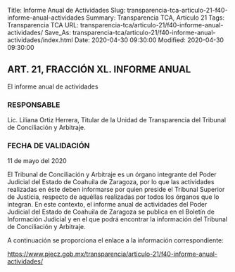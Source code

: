 Title: Informe Anual de Actividades
Slug: transparencia-tca-articulo-21-f40-informe-anual-actividades
Summary: Transparencia TCA, Artículo 21
Tags: Transparencia TCA
URL: transparencia-tca/articulo-21/f40-informe-anual-actividades/
Save_As: transparencia-tca/articulo-21/f40-informe-anual-actividades/index.html
Date: 2020-04-30 09:30:00
Modified: 2020-04-30 09:30:00


## ART. 21, FRACCIÓN XL. INFORME ANUAL

El informe anual de actividades


### RESPONSABLE

Lic. Liliana Ortiz Herrera, Titular de la Unidad de Transparencia del Tribunal de Conciliación y Arbitraje.


### FECHA DE VALIDACIÓN

11 de mayo del 2020


El Tribunal de Conciliación y Arbitraje es un órgano integrante del Poder Judicial del Estado de Coahuila de Zaragoza, por lo que las actividades realizadas en éste deben informarse por quien preside el Tribunal Superior de Justicia, respecto de aquéllas realizadas por todos los órganos que lo integran. En este contexto, el informe anual de actividades del Poder Judicial del Estado de Coahuila de Zaragoza se publica en el Boletín de Información Judicial y en el que podrá encontrar la información del Tribunal de Conciliación y Arbitraje.

A continuación se proporciona el enlace a la información correspondiente:

https://www.pjecz.gob.mx/transparencia/articulo-21/f40-informe-anual-actividades/



